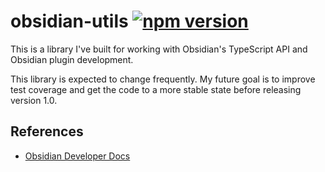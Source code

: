 # obsidian-utils [![npm version](https://badge.fury.io/js/@acgabbert%2Fobsidian-utils.svg)](https://badge.fury.io/js/@acgabbert%2Fobsidian-utils)
This is a library I've built for working with Obsidian's TypeScript API and Obsidian plugin development. 

This library is expected to change frequently. My future goal is to improve test coverage and get the code to a more stable state before releasing version 1.0.

## References
- [Obsidian Developer Docs](https://docs.obsidian.md/Home)